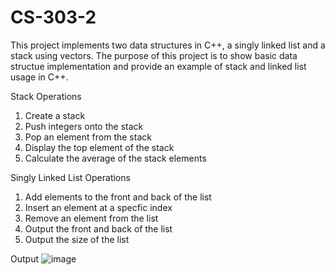 # CS-303-2

This project implements two data structures in C++, a singly linked list and a stack using vectors. 
The purpose of this project is to show basic data structue implementation and provide an example of stack and linked list usage in C++.

Stack Operations
1. Create a stack
2. Push integers onto the stack
3. Pop an element from the stack
4. Display the top element of the stack
5. Calculate the average of the stack elements

Singly Linked List Operations
1. Add elements to the front and back of the list
2. Insert an element at a specfic index
3. Remove an element from the list
4. Output the front and back of the list
5. Output the size of the list

Output
![image](https://github.com/user-attachments/assets/1d29a459-7813-4f4e-ab68-ff845d2af2c8)
